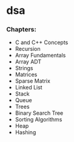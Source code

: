 # dsa
### Chapters:
* C and C++ Concepts
* Recursion
* Array Fundamentals
* Array ADT
* Strings
* Matrices
* Sparse Matrix
* Linked List
* Stack
* Queue
* Trees
* Binary Search Tree
* Sorting Algorithms
* Heap
* Hashing
